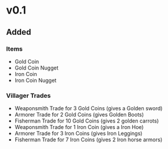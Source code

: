 # v0.1
## Added
### Items
- Gold Coin
- Gold Coin Nugget
- Iron Coin
- Iron Coin Nugget
### Villager Trades
- Weaponsmith Trade for 3 Gold Coins (gives a Golden sword)
- Armorer Trade for 2 Gold Coins (gives Golden Boots)
- Fisherman Trade for 10 Gold Coins (gives 2 golden carrots)
- Weaponsmith Trade for 1 Iron Coin (gives a Iron Hoe)
- Armorer Trade for 3 Iron Coins (gives Iron Leggings)
- Fisherman Trade for 7 Iron Coins (gives 2 Iron horse armors)